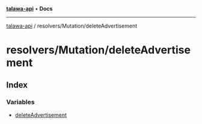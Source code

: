 [**talawa-api**](../../../README.md) • **Docs**

***

[talawa-api](../../../modules.md) / resolvers/Mutation/deleteAdvertisement

# resolvers/Mutation/deleteAdvertisement

## Index

### Variables

- [deleteAdvertisement](variables/deleteAdvertisement.md)
